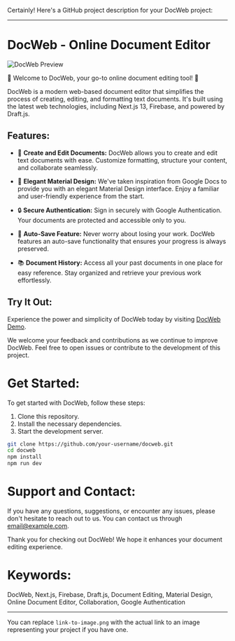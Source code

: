 Certainly! Here's a GitHub project description for your DocWeb project:

---

# DocWeb - Online Document Editor

![DocWeb Preview](link-to-image.png)

🚀 Welcome to DocWeb, your go-to online document editing tool! 📝

DocWeb is a modern web-based document editor that simplifies the process of creating, editing, and formatting text documents. It's built using the latest web technologies, including Next.js 13, Firebase, and powered by Draft.js.

## Features:

- 📝 **Create and Edit Documents:** DocWeb allows you to create and edit text documents with ease. Customize formatting, structure your content, and collaborate seamlessly.

- 🎨 **Elegant Material Design:** We've taken inspiration from Google Docs to provide you with an elegant Material Design interface. Enjoy a familiar and user-friendly experience from the start.

- 🔒 **Secure Authentication:** Sign in securely with Google Authentication. Your documents are protected and accessible only to you.

- 💾 **Auto-Save Feature:** Never worry about losing your work. DocWeb features an auto-save functionality that ensures your progress is always preserved.

- 📚 **Document History:** Access all your past documents in one place for easy reference. Stay organized and retrieve your previous work effortlessly.

## Try It Out:

Experience the power and simplicity of DocWeb today by visiting [DocWeb Demo](https://doc-web-rouge.vercel.app).

We welcome your feedback and contributions as we continue to improve DocWeb. Feel free to open issues or contribute to the development of this project.

# Get Started:

To get started with DocWeb, follow these steps:

1. Clone this repository.
2. Install the necessary dependencies.
3. Start the development server.

```bash
git clone https://github.com/your-username/docweb.git
cd docweb
npm install
npm run dev
```

# Support and Contact:

If you have any questions, suggestions, or encounter any issues, please don't hesitate to reach out to us. You can contact us through [email@example.com](mailto:email@example.com).

Thank you for checking out DocWeb! We hope it enhances your document editing experience.

# Keywords: 
DocWeb, Next.js, Firebase, Draft.js, Document Editing, Material Design, Online Document Editor, Collaboration, Google Authentication

---

You can replace `link-to-image.png` with the actual link to an image representing your project if you have one.

